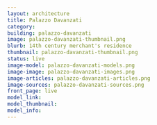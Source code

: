 ```yaml
---
layout: architecture
title: Palazzo Davanzati
category: 
building: palazzo-davanzati
image: palazzo-davanzati-thumbnail.png
blurb: 14th century merchant's residence
thumbnail: palazzo-davanzati-thumbnail.png
status: live
image-model: palazzo-davanzati-models.png
image-image: palazzo-davanzati-images.png
image-articles: palazzo-davanzati-articles.png
image-sources: palazzo-davanzati-sources.png
front_page: live
model_link: 
model_thumbnail:
model_info: 
---
```

